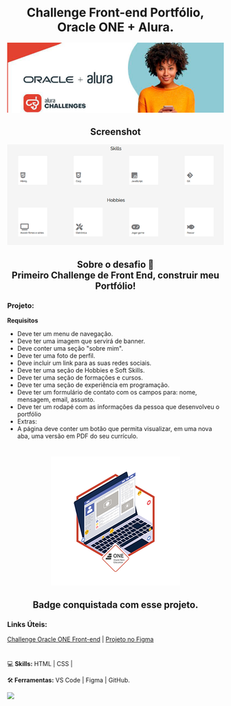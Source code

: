 <h1 align ="center">Challenge Front-end Portfólio, Oracle ONE + Alura.</h1>


<div align ="center">
 <img  src="https://github.com/Celsohsl/Challenge-Front-end-Portfolio/blob/main/assets/images/readme-img/banner-topo.jpg" />
</div> 

<h2 align ="center">Screenshot</h2>


<div align ="center">
 <img src="https://github.com/Celsohsl/Challenge-Front-end-Portfolio/blob/main/assets/images/readme-img/main.png" />
</div>
 
 
<h2 align ="center">Sobre o desafio 📜<br>
Primeiro Challenge de Front End, construir meu Portfólio!</h2>

### Projeto:  
**Requisitos**
- Deve ter um menu de navegação.
- Deve ter uma imagem que servirá de banner.
- Deve conter uma seção "sobre mim".
- Deve ter uma foto de perfil.
- Deve incluir um link para as suas redes sociais.
- Deve ter uma seção de Hobbies e Soft Skills.
- Deve ter uma seção de formações e cursos.
- Deve ter uma seção de experiência em programação.
- Deve ter um formulário de contato com os campos para: nome, mensagem, email, assunto.
- Deve ter um rodapé com as informações da pessoa que desenvolveu o portfólio
- Extras:
- A página deve conter um botão que permita visualizar, em uma nova aba, uma versão em PDF do seu currículo.

#
<div align="center">
  <img src="https://github.com/Celsohsl/Challenge-Front-end-Portfolio/blob/main/assets/images/readme-img/badge-portfolio300x300.png"/>
  <h2 align="center">Badge conquistada com esse projeto.</h2>
</div
 
#
### Links Úteis:
[Challenge Oracle ONE Front-end](https://www.alura.com.br/challenges/oracle-one-front-end/semana01e02-do-figma-ao-html-e-css) |
[Projeto no Figma](https://www.figma.com/file/Mv4mSxBHzB5caI7bW2tLv6/Challenge-Front-end-Portf%C3%B3lio?node-id=85%3A295)

#
  

<p align="left">
  💻<strong> Skills:</strong>  HTML | CSS | 
</p>

<p align="left">
  🛠<strong> Ferramentas:</strong> VS Code | Figma | GitHub.
</p>

<p align="left">
  <a href="https://www.linkedin.com/in/celso-henrique-da-silva-lacerda-front-end/" alt="Linkedin">
  <img src="https://img.shields.io/badge/-Linkedin-0e76a8?style=flat-square&logo=Linkedin&logoColor=white&link=LINK-DO-SEU-LINKEDIN" /></a>
</p>

